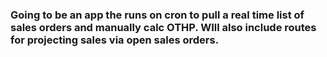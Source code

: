 ### Going to be an app the runs on cron to pull a real time list of sales orders and manually calc OTHP. WIll also include routes for projecting sales via open sales orders.
